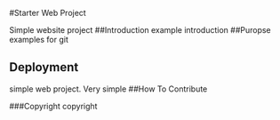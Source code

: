 #Starter Web Project

Simple website project
##Introduction
example introduction
##Puropse
examples for git
## Deployment
simple web project. Very simple
##How To Contribute

###Copyright
copyright
